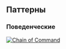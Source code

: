 ## Паттерны

### Поведенческие

<div>
    <a href="https://github.com/R1ON/patterns/blob/main/src/behavioral/ChainOfCommand.ts" target="_blank">
     <img src="https://img.shields.io/badge/Chain%20of%20Command-d9901a" alt="Chain of Command"/>
    </a>
</div>